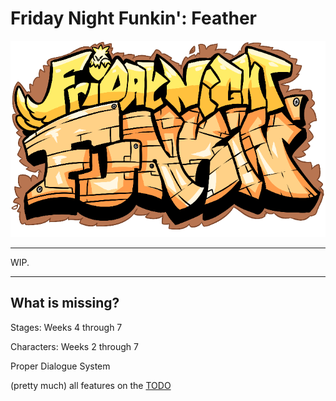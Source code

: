 # Friday Night Funkin': Feather

<img src="resources/github/logo.png" width=800/></a>

--------------

WIP.

--------------
## What is missing?
Stages: Weeks 4 through 7

Characters: Weeks 2 through 7

Proper Dialogue System

(pretty much) all features on the [TODO](/TODO.md)